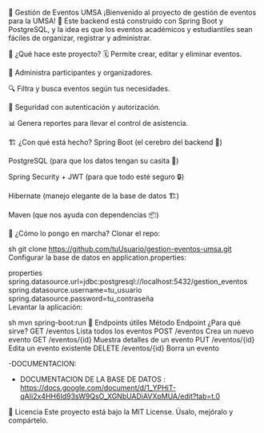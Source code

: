 🎉 Gestión de Eventos UMSA
¡Bienvenido al proyecto de gestión de eventos para la UMSA! 🚀 Este backend está construido con Spring Boot y PostgreSQL, y la idea es que los eventos académicos y estudiantiles sean fáciles de organizar, registrar y administrar.

🌟 ¿Qué hace este proyecto?
🗓️ Permite crear, editar y eliminar eventos.

👥 Administra participantes y organizadores.

🔍 Filtra y busca eventos según tus necesidades.

🔐 Seguridad con autenticación y autorización.

📊 Genera reportes para llevar el control de asistencia.

🏗️ ¿Con qué está hecho?
Spring Boot (el cerebro del backend 🧠)

PostgreSQL (para que los datos tengan su casita 🏡)

Spring Security + JWT (para que todo esté seguro 🔒)

Hibernate (manejo elegante de la base de datos 🏗️)

Maven (que nos ayuda con dependencias 📦)

🚀 ¿Cómo lo pongo en marcha?
Clonar el repo:

sh
git clone https://github.com/tuUsuario/gestion-eventos-umsa.git
Configurar la base de datos en application.properties:

properties
spring.datasource.url=jdbc:postgresql://localhost:5432/gestion_eventos  
spring.datasource.username=tu_usuario  
spring.datasource.password=tu_contraseña  
Levantar la aplicación:

sh
mvn spring-boot:run
🔗 Endpoints útiles
Método	Endpoint	¿Para qué sirve?
GET	/eventos	Lista todos los eventos
POST	/eventos	Crea un nuevo evento
GET	/eventos/{id}	Muestra detalles de un evento
PUT	/eventos/{id}	Edita un evento existente
DELETE	/eventos/{id}	Borra un evento


-DOCUMENTACION:
  - DOCUMENTACION DE LA BASE DE DATOS : https://docs.google.com/document/d/1_YPHiT-qAIi2x4HH6Id93sW9QsO_XGNbUADiAVXpMUA/edit?tab=t.0

📜 Licencia
Este proyecto está bajo la MIT License. Úsalo, mejóralo y compártelo.
